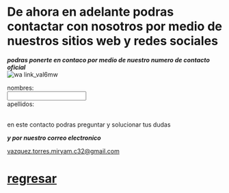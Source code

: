    
   # De ahora en adelante podras contactar con nosotros por medio de nuestros sitios web y redes sociales   

***podras ponerte en contaco por medio de nuestro numero de contacto oficial***   
![wa link_val6mw](https://user-images.githubusercontent.com/99847355/158484567-17232bd0-7f31-4f21-94d9-e9925dc05545.png)   

<form>
 <label for="name">nombres:</label><br>
 <input tipe="text" id="name" name="name" valve= "tus nombres"><br>
 <label for:"lname">apellidos:</label><br>
 <imput tipe="text" id="lname" name="lname" valve="apellidos"><br>
  </form>

 en este contacto podras preguntar y solucionar tus dudas
 
 ***y por nuestro correo electronico***   
 
 vazquez.torres.miryam.c32@gmail.com




# [regresar](./README.md)

